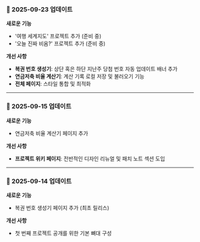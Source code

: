 ### 📝 2025-09-23 업데이트

**새로운 기능**
- '여행 세계지도' 프로젝트 추가 (준비 중)
- '오늘 진짜 비옴?' 프로젝트 추가 (준비 중)

**개선 사항**
- **복권 번호 생성기**: 상단 혹은 하단 지난주 당첨 번호 자동 업데이트 배너 추가
- **연금저축 비율 계산기**: 계산 기록 로컬 저장 및 불러오기 기능
- **전체 페이지**: 스타일 통합 및 최적화

---

### 📝 2025-09-15 업데이트

**새로운 기능**
- 연금저축 비율 계산기 페이지 추가

**개선 사항**
- **프로젝트 위키 페이지**: 전반적인 디자인 리뉴얼 및 패치 노트 섹션 도입

---

### 📝 2025-09-14 업데이트

**새로운 기능**
- 복권 번호 생성기 페이지 추가 (최초 릴리스)

**개선 사항**
- 첫 번째 프로젝트 공개를 위한 기본 뼈대 구성